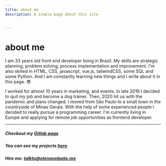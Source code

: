 ```yaml
---
title: about me
description: A simple page about this site


---
```

# about me
I am 33 years old front end developer living in Brazil. My skills are strategic  planning, problem  solving, process implementation and improvement.  I'm also skilled in HTML, CSS, javascript, vue.js, tailwindCSS, some SQL and some Python. And I am constantly learning new things and I write about it in this page. 😎

I worked for almost 10 years in marketing, and events. In late 2019 I decided to quit my job and become a dog trainer. Then, 2020 hit us with the pandemic and plans changed. I moved from São Paulo to a small town in the countryside of Minas Gerais. With the help of some experienced people I decided to really pursue a programming career. I'm currently living in Europe and applying for remote job opportunities as frontend developer.

_____

##### Checkout my [Gitlab page](https://gitlab.com/elena_volpato)
##### You can see my projects [here](/projects/).
##### Hire me: talkto@elenavolpato.me
